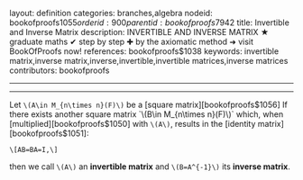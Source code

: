 layout: definition
categories: branches,algebra
nodeid: bookofproofs$1055
orderid: 900
parentid: bookofproofs$7942
title: Invertible and Inverse Matrix
description: INVERTIBLE AND INVERSE MATRIX ★ graduate maths ✔ step by step ✚ by the axiomatic method ➜ visit BookOfProofs now!
references: bookofproofs$1038
keywords: invertible matrix,inverse matrix,inverse,invertible,invertible matrices,inverse matrices
contributors: bookofproofs

---


---

Let `\(A\in M_{n\times n}(F)\)` be a [square matrix][bookofproofs$1056] If there exists another square matrix `\(B\in M_{n\times n}(F)\)` which, when [multiplied][bookofproofs$1050] with `\(A\)`, results in the [identity matrix][bookofproofs$1051]:

`\[AB=BA=I,\]` 

then we call `\(A\)` an **invertible matrix** and `\(B=A^{-1}\)` its **inverse matrix**.
